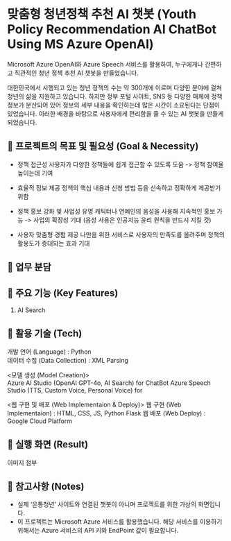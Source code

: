 # 맞춤형 청년정책 추천 AI 챗봇  (Youth Policy Recommendation AI ChatBot Using MS Azure OpenAI)

Microsoft Azure OpenAI와 Azure Speech 서비스를 활용하여, 누구에게나 간편하고 직관적인 청년 정책 추천 AI 챗봇을 만들었습니다. 

대한민국에서 시행되고 있는 청년 정책의 수는 약 300개에 이르며 다양한 분야에 걸쳐 청년의 삶을 지원하고 있습니다. 하지만 정부 포털 사이트, SNS 등 다양한 매체에 정책 정보가 분산되어 있어 정보의 세부 내용을 확인하는데 많은 시간이 소요된다는 단점이 있었습니다. 이러한 배경을 바탕으로 사용자에게 편리함을 줄 수 있는 AI 챗봇을 만들게 되었습니다.   



## :pushpin: 프로젝트의 목표 및 필요성 (Goal & Necessity)
* 정책 접근성
사용자가 다양한 정책들에 쉽게 접근할 수 있도록 도움 -> 정책 참여율 높이는데 기여

* 효율적 정보 제공 
정책의 핵심 내용과 신청 방법 등을 신속하고 정확하게 제공받기 위함

* 정책 홍보 강화 및 사업성
유명 캐틱터나 연예인의 음성을 사용해 지속적인 홍보 가능 -> 사업의 확장성 기대
(음성 사용은 인공지능 윤리 원칙을 반드시 지킬 것)

* 사용자 맞춤형 경험 제공
나만을 위한 서비스로 사용자의 만족도를 올려주며 정책의 활용도가 증대되는 효과 기대


## :pushpin: 업무 분담 


## :pushpin: 주요 기능 (Key Features)
1. AI Search 








## :pushpin: 활용 기술 (Tech)
개발 언어 (Language) : Python  
데이터 수집 (Data Collection) : XML Parsing  

<모델 생성 (Model Creation)>  
Azure AI Studio (OpenAI GPT-4o, AI Search) for ChatBot
Azure Speech Studio (TTS, Custom Voice, Personal Voice) for 

<웹 구현 및 배포 (Web Implementaion & Deploy)>
웹 구현 (Web Implementaion) : HTML, CSS, JS, Python Flask
웹 배포 (Web Deploy) : Google Cloud Platform


## :pushpin: 실행 화면 (Result)
이미지 첨부

## :pushpin: 참고사항 (Notes)
* 실제 ‘온통청년’ 사이트와 연결된 챗봇이 아니며 프로젝트를 위한 가상의 화면입니다.   
* 이 프로젝트는 Microsoft Azure 서비스를 활용했습니다. 해당 서비스를 이용하기 위해서는 Azure 서비스의 API 키와 EndPoint 값이 필요합니다.
